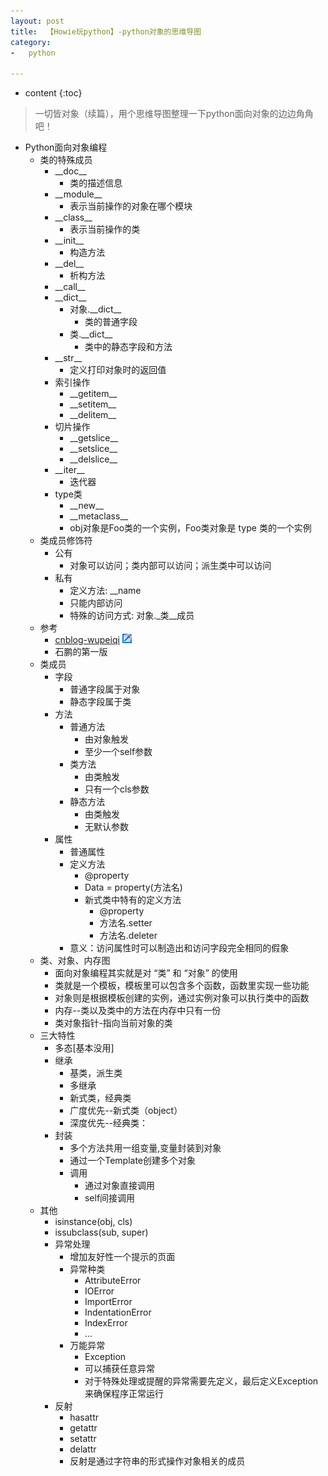 ```yaml
---
layout: post
title:  【Howie玩python】-python对象的思维导图
category:
-   python

---
```


* content
{:toc}

<script type="text/javascript" src="{{"/static/marktree.js" }}"></script>
<link rel="stylesheet" href="/static/treestyles.css" type="text/css" />

> 一切皆对象（续篇），用个思维导图整理一下python面向对象的边边角角吧！

<div class="basetext" id="base"><ul>
    <li class="col" id="FMID_1437991969FM"><div class="nodecontent">Python面向对象编程</div>
        <ul class="subexp">
    <li class="col"><div class="nodecontent">类的特殊成员</div>
        <ul class="subexp">
    <li class="col"><div class="nodecontent">__doc__</div>
        <ul class="subexp">
    <li class="basic"><div class="nodecontent">类的描述信息</div></li></ul></li>
    <li class="col"><div class="nodecontent">__module__</div>
        <ul class="subexp">
    <li class="basic"><div class="nodecontent">表示当前操作的对象在哪个模块</div></li></ul></li>
    <li class="col"><div class="nodecontent">__class__</div>
        <ul class="subexp">
    <li class="basic"><div class="nodecontent">表示当前操作的类</div></li></ul></li>
    <li class="col"><div class="nodecontent">__init__</div>
        <ul class="subexp">
    <li class="basic"><div class="nodecontent">构造方法</div></li></ul></li>
    <li class="col"><div class="nodecontent">__del__</div>
        <ul class="subexp">
    <li class="basic"><div class="nodecontent">析构方法</div></li></ul></li>
    <li class="basic"><div class="nodecontent">__call__</div></li>
    <li class="col"><div class="nodecontent">__dict__</div>
        <ul class="subexp">
    <li class="col"><div class="nodecontent">对象.__dict__</div>
        <ul class="subexp">
    <li class="basic" id="FMID_1649255792FM"><div class="nodecontent">类的普通字段</div></li></ul></li>
    <li class="col"><div class="nodecontent">类.__dict__</div>
        <ul class="subexp">
    <li class="basic" id="FMID_543247045FM"><div class="nodecontent">类中的静态字段和方法</div></li></ul></li></ul></li>
    <li class="col"><div class="nodecontent">__str__</div>
        <ul class="subexp">
    <li class="basic"><div class="nodecontent">定义打印对象时的返回值</div></li></ul></li>
    <li class="col"><div class="nodecontent">索引操作</div>
        <ul class="subexp">
    <li class="basic"><div class="nodecontent">__getitem__</div></li>
    <li class="basic"><div class="nodecontent">__setitem__</div></li>
    <li class="basic"><div class="nodecontent">__delitem__</div></li></ul></li>
    <li class="col"><div class="nodecontent">切片操作</div>
        <ul class="subexp">
    <li class="basic"><div class="nodecontent">__getslice__</div></li>
    <li class="basic"><div class="nodecontent">__setslice__</div></li>
    <li class="basic"><div class="nodecontent">__delslice__</div></li></ul></li>
    <li class="col"><div class="nodecontent">__iter__</div>
        <ul class="subexp">
    <li class="basic"><div class="nodecontent">迭代器</div></li></ul></li>
    <li class="col" id="FMID_1078365995FM"><div class="nodecontent">type类</div>
        <ul class="subexp">
    <li class="basic" id="FMID_4ecc64b6043c65f0307bcd909888f1d9FM"><div class="nodecontent">__new__</div></li>
    <li class="basic" id="FMID_1981831219FM"><div class="nodecontent">__metaclass__</div></li>
    <li class="basic" id="FMID_1558534152FM"><div class="nodecontent">obj对象是Foo类的一个实例，Foo类对象是 type 类的一个实例</div></li></ul></li></ul></li>
    <li class="col"><div class="nodecontent">类成员修饰符</div>
        <ul class="subexp">
    <li class="col" id="FMID_722320589FM"><div class="nodecontent">公有</div>
        <ul class="subexp">
    <li class="basic" id="FMID_136709211FM"><div class="nodecontent">对象可以访问；类内部可以访问；派生类中可以访问</div></li></ul></li>
    <li class="col"><div class="nodecontent">私有</div>
        <ul class="subexp">
    <li class="basic" id="FMID_674046490FM"><div class="nodecontent">定义方法:  __name</div></li>
    <li class="basic"><div class="nodecontent">只能内部访问</div></li>
    <li class="basic"><div class="nodecontent">特殊的访问方式: 对象._类__成员</div></li></ul></li></ul></li>
    <li class="col" id="FMID_415996465FM"><div class="nodecontent">参考</div>
        <ul class="subexp">
    <li class="basic" id="FMID_384032483FM"><div class="nodecontent"><a href="http://www.cnblogs.com/wupeiqi/articles/5017742.html">cnblog-wupeiqi</a> <a href="http://www.cnblogs.com/wupeiqi/articles/5017742.html"><img src="Python面向对象编程.html_files//ilink.png" alt="User Link" style="border-width:0" /></a></div></li>
    <li class="basic" id="FMID_1899239181FM"><div class="nodecontent">石鹏的第一版</div></li></ul></li>
    <li class="col"><div class="nodecontent">类成员</div>
        <ul class="subexp">
    <li class="col"><div class="nodecontent">字段</div>
        <ul class="subexp">
    <li class="basic" id="FMID_1488375139FM"><div class="nodecontent">普通字段属于对象</div></li>
    <li class="basic" id="FMID_1602174316FM"><div class="nodecontent">静态字段属于类</div></li></ul></li>
    <li class="col"><div class="nodecontent">方法</div>
        <ul class="subexp">
    <li class="col"><div class="nodecontent">普通方法</div>
        <ul class="subexp">
    <li class="basic"><div class="nodecontent">由对象触发</div></li>
    <li class="basic" id="FMID_612967687FM"><div class="nodecontent">至少一个self参数</div></li></ul></li>
    <li class="col"><div class="nodecontent">类方法</div>
        <ul class="subexp">
    <li class="basic"><div class="nodecontent">由类触发</div></li>
    <li class="basic" id="FMID_720494650FM"><div class="nodecontent">只有一个cls参数</div></li></ul></li>
    <li class="col"><div class="nodecontent">静态方法</div>
        <ul class="subexp">
    <li class="basic"><div class="nodecontent">由类触发</div></li>
    <li class="basic" id="FMID_1357985895FM"><div class="nodecontent">无默认参数</div></li></ul></li></ul></li>
    <li class="col" id="FMID_494792115FM"><div class="nodecontent">属性</div>
        <ul class="subexp">
    <li class="basic"><div class="nodecontent">普通属性</div></li>
    <li class="col"><div class="nodecontent">定义方法</div>
        <ul class="subexp">
    <li class="basic"><div class="nodecontent">@property</div></li>
    <li class="basic"><div class="nodecontent">Data = property(方法名)</div></li>
    <li class="col"><div class="nodecontent">新式类中特有的定义方法</div>
        <ul class="subexp">
    <li class="basic"><div class="nodecontent">@property</div></li>
    <li class="basic"><div class="nodecontent">方法名.setter</div></li>
    <li class="basic"><div class="nodecontent">方法名.deleter</div></li></ul></li></ul></li>
    <li class="basic" id="FMID_1333418290FM"><div class="nodecontent">意义：访问属性时可以制造出和访问字段完全相同的假象</div></li></ul></li></ul></li>
    <li class="col" id="FMID_655924589FM"><div class="nodecontent">类、对象、内存图</div>
        <ul class="subexp">
    <li class="basic" id="FMID_1798281308FM"><div class="nodecontent">面向对象编程其实就是对 “类” 和 “对象” 的使用</div></li>
    <li class="basic" id="FMID_222393983FM"><div class="nodecontent">类就是一个模板，模板里可以包含多个函数，函数里实现一些功能</div></li>
    <li class="basic" id="FMID_668682682FM"><div class="nodecontent">对象则是根据模板创建的实例，通过实例对象可以执行类中的函数</div></li>
    <li class="basic" id="FMID_371281316FM"><div class="nodecontent">内存--类以及类中的方法在内存中只有一份</div></li>
    <li class="basic" id="FMID_1142577334FM"><div class="nodecontent">类对象指针-指向当前对象的类</div></li></ul></li>
    <li class="col" id="FMID_892668702FM"><div class="nodecontent">三大特性</div>
        <ul class="subexp">
    <li class="basic" id="FMID_77b65ff3c0f934a08bb21dbe97fd8b3dFM"><div class="nodecontent">多态[基本没用]</div></li>
    <li class="col" id="FMID_1302719320FM"><div class="nodecontent">继承</div>
        <ul class="subexp">
    <li class="basic"><div class="nodecontent">基类，派生类</div></li>
    <li class="basic"><div class="nodecontent">多继承</div></li>
    <li class="basic"><div class="nodecontent">新式类，经典类</div></li>
    <li class="basic" id="FMID_706918671FM"><div class="nodecontent">广度优先--新式类（object）</div></li>
    <li class="basic" id="FMID_106025472FM"><div class="nodecontent">深度优先--经典类：</div></li></ul></li>
    <li class="col" id="FMID_464114259FM"><div class="nodecontent">封装</div>
        <ul class="subexp">
    <li class="basic"><div class="nodecontent">多个方法共用一组变量,变量封装到对象</div></li>
    <li class="basic"><div class="nodecontent">通过一个Template创建多个对象</div></li>
    <li class="col" id="FMID_552323121FM"><div class="nodecontent">调用</div>
        <ul class="subexp">
    <li class="basic" id="FMID_499053471FM"><div class="nodecontent">通过对象直接调用</div></li>
    <li class="basic" id="FMID_1770903579FM"><div class="nodecontent">self间接调用</div></li></ul></li></ul></li></ul></li>
    <li class="col" id="FMID_1144057488FM"><div class="nodecontent">其他</div>
        <ul class="subexp">
    <li class="basic" id="FMID_1042393526FM"><div class="nodecontent">isinstance(obj, cls)</div></li>
    <li class="basic" id="FMID_1948364102FM"><div class="nodecontent">issubclass(sub, super)</div></li>
    <li class="col" id="FMID_982276589FM"><div class="nodecontent">异常处理</div>
        <ul class="subexp">
    <li class="basic" id="FMID_850340252FM"><div class="nodecontent">增加友好性一个提示的页面</div></li>
    <li class="col" id="FMID_1062909272FM"><div class="nodecontent">异常种类</div>
        <ul class="subexp">
    <li class="basic" id="FMID_169298454FM"><div class="nodecontent">AttributeError</div></li>
    <li class="basic" id="FMID_34794202FM"><div class="nodecontent">IOError</div></li>
    <li class="basic" id="FMID_1459120530FM"><div class="nodecontent">ImportError</div></li>
    <li class="basic" id="FMID_779511784FM"><div class="nodecontent">IndentationError</div></li>
    <li class="basic" id="FMID_212792344FM"><div class="nodecontent">IndexError</div></li>
    <li class="basic" id="FMID_617658432FM"><div class="nodecontent">...</div></li></ul></li>
    <li class="col" id="FMID_1165543065FM"><div class="nodecontent">万能异常</div>
        <ul class="subexp">
    <li class="basic" id="FMID_1834252555FM"><div class="nodecontent">Exception</div></li>
    <li class="basic" id="FMID_273053104FM"><div class="nodecontent">可以捕获任意异常</div></li>
    <li class="basic" id="FMID_996401634FM"><div class="nodecontent">对于特殊处理或提醒的异常需要先定义，最后定义Exception来确保程序正常运行</div></li></ul></li></ul></li>
    <li class="col" id="FMID_343902850FM"><div class="nodecontent">反射</div>
        <ul class="subexp">
    <li class="basic" id="FMID_1323882280FM"><div class="nodecontent">hasattr</div></li>
    <li class="basic" id="FMID_687353051FM"><div class="nodecontent">getattr</div></li>
    <li class="basic" id="FMID_906523227FM"><div class="nodecontent">setattr</div></li>
    <li class="basic" id="FMID_360477057FM"><div class="nodecontent">delattr</div></li>
    <li class="basic" id="FMID_230536532FM"><div class="nodecontent">反射是通过字符串的形式操作对象相关的成员</div></li></ul></li></ul></li></ul></li></ul></div>